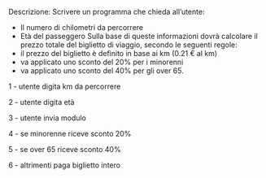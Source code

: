 Descrizione: Scrivere un programma che chieda all’utente:
- Il numero di chilometri da percorrere
- Età del passeggero
Sulla base di queste informazioni dovrà calcolare il prezzo totale del biglietto di viaggio, secondo le seguenti regole:
- il prezzo del biglietto è definito in base ai km (0.21 € al km)
- va applicato uno sconto del 20% per i minorenni
- va applicato uno sconto del 40% per gli over 65.

1 - utente digita km da percorrere

2 - utente digita età

3 - utente invia modulo

4 - se minorenne riceve sconto 20%

5 - se over 65 riceve sconto 40%

6 - altrimenti paga biglietto intero